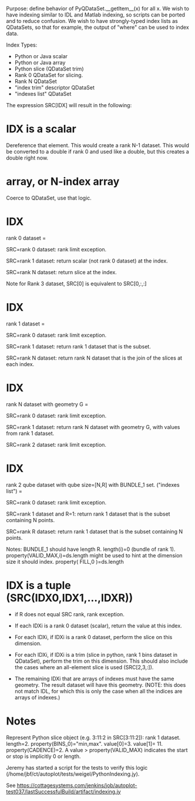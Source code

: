 Purpose: define behavior of PyQDataSet.\_\_getItem\_\_(x) for all x. We
wish to have indexing similar to IDL and Matlab indexing, so scripts can
be ported and to reduce confusion. We wish to have strongly-typed index
lists as QDataSets, so that for example, the output of "where" can be
used to index data.

Index Types:

  - Python or Java scalar
  - Python or Java array
  - Python slice (QDataSet trim)
  - Rank 0 QDataSet for slicing.
  - Rank N QDataSet
  - "index trim" descriptor QDataSet
  - "indexes list" QDataSet

The expression SRC\[IDX\] will result in the following:

# IDX is a scalar

Dereference that element. This would create a rank N-1 dataset. This
would be converted to a double if rank 0 and used like a double, but
this creates a double right now.

# array, or N-index array

Coerce to QDataSet, use that logic.

# IDX

rank 0 dataset =

SRC=rank 0 dataset: rank limit exception.

SRC=rank 1 dataset: return scalar (not rank 0 dataset) at the index.

SRC=rank N dataset: return slice at the index.

Note for Rank 3 dataset, SRC\[0\] is equivalent to SRC\[0,:,:\]

# IDX

rank 1 dataset =

SRC=rank 0 dataset: rank limit exception.

SRC=rank 1 dataset: return rank 1 dataset that is the subset.

SRC=rank N dataset: return rank N dataset that is the join of the slices
at each index.

# IDX

rank N dataset with geometry G =

SRC=rank 0 dataset: rank limit exception.

SRC=rank 1 dataset: return rank N dataset with geometry G, with values
from rank 1 dataset.

SRC=rank 2 dataset: rank limit exception.

# IDX

rank 2 qube dataset with qube size=\[N,R\] with BUNDLE\_1 set. ("indexes
list") =

SRC=rank 0 dataset: rank limit exception.

SRC=rank 1 dataset and R=1: return rank 1 dataset that is the subset
containing N points.

SRC=rank R dataset: return rank 1 dataset that is the subset containing
N points.

Notes: BUNDLE\_1 should have length R. length(i)=0 (bundle of rank 1).
property(VALID\_MAX,i)=ds.length might be used to hint at the dimension
size it should index. property( FILL,0 )=ds.length

# IDX is a tuple (SRC(IDX0,IDX1,...,IDXR))

  - if R does not equal SRC rank, rank exception.

<!-- end list -->

  - If each IDXi is a rank 0 dataset (scalar), return the value at this
    index.

<!-- end list -->

  - For each IDXi, if IDXi is a rank 0 dataset, perform the slice on
    this dimension.

<!-- end list -->

  - For each IDXi, if IDXi is a trim (slice in python, rank 1 bins
    dataset in QDataSet), perform the trim on this dimension. This
    should also include the cases where an all-element slice is used
    (SRC\[2,3,:\]).

<!-- end list -->

  - The remaining IDXi that are arrays of indexes must have the same
    geometry. The result dataset will have this geometry. (NOTE: this
    does not match IDL, for which this is only the case when all the
    indices are arrays of indexes.)

# Notes

Represent Python slice object (e.g. 3:11:2 in SRC\[3:11:2\]): rank 1
dataset. length=2. property(BINS\_0)="min,max". value\[0\]=3.
value\[1\]= 11. property(CADENCE)=2. A value \> property(VALID\_MAX)
indicates the start or stop is implicitly 0 or length.

Jeremy has started a script for the tests to verify this logic
(/home/jbf/ct/autoplot/tests/weigel/PythonIndexing.jy).

See https://cottagesystems.com/jenkins/job/autoplot-test037/lastSuccessfulBuild/artifact/indexing.jy

